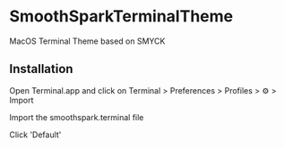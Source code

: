 # SmoothSparkTerminalTheme
MacOS Terminal Theme based on SMYCK

## Installation

Open Terminal.app and click on Terminal > Preferences > Profiles > ⚙ > Import

Import the smoothspark.terminal file 

Click 'Default'
